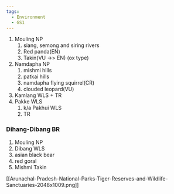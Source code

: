 ```yaml
---
tags:
  - Environment
  - GS1
---
```

1. Mouling NP
	1. siang, semong and siring rivers
	2. Red panda(EN)
	3. Takin(VU ->> EN)  (ox type)
2. Namdapha NP
	1. mishmi hills
	2. patkai hills
	3. namdapha flying squirrel(CR)
	4. clouded leopard(VU)
3. Kamlang WLS + TR
4. Pakke WLS
	1. k/a Pakhui WLS
	2. TR
### Dihang-Dibang BR
1. Mouling NP
2. Dibang WLS
3. asian black bear
4. red goral
5. Mishmi Takin

[[Arunachal-Pradesh-National-Parks-Tiger-Reserves-and-Wildlife-Sanctuaries-2048x1009.png]]